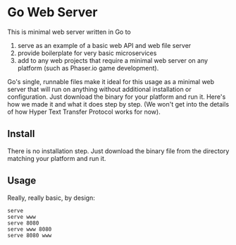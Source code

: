 # Go Web Server

This is minimal web server written in Go to

1. serve as an example of a basic web API and web file server
2. provide boilerplate for very basic microservices
3. add to any web projects that require a minimal web server on any platform (such as Phaser.io game development).

Go's single, runnable files make it ideal for this usage as a minimal
web server that will run on anything without additional installation
or configuration. Just download the binary for your platform and
run it.  Here's how we made it and what it does step by step. (We
won't get into the details of how Hyper Text Transfer Protocol works
for now).

## Install

There is no installation step. Just download the binary file from the
directory matching your platform and run it.

## Usage

Really, really basic, by design:

```
serve
serve www
serve 8080
serve www 8080
serve 8080 www
```

